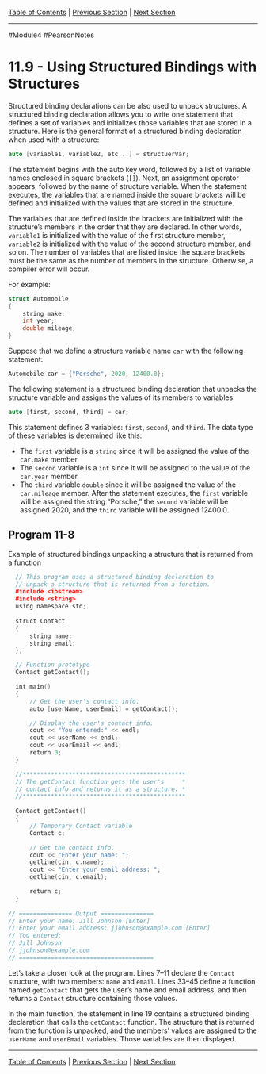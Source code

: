 [Table of Contents](/README.md) | [Previous Section](11.8%20-%20Returning%20a%20Structure%20from%20a%20Function.md) | [Next Section](11.10%20-%20Pointers%20to%20Structures.md) <br />

-----
#Module4 #PearsonNotes 
# 11.9 - Using Structured Bindings with Structures
Structured binding declarations can be also used to unpack structures. A structured binding declaration allows you to write one statement that defines a set of variables and initializes those variables that are stored in a structure. Here is the general format of a structured binding declaration when used with a structure:
```c++
auto [variable1, variable2, etc...] = structuerVar;
```

The statement begins with the auto key word, followed by a list of variable names enclosed in square brackets (`[]`). Next, an assignment operator appears, followed by the name of structure variable. When the statement executes, the variables that are named inside the square brackets will be defined and initialized with the values that are stored in the structure.

The variables that are defined inside the brackets are initialized with the structure’s members in the order that they are declared. In other words, `variable1` is initialized with the value of the first structure member, `variable2` is initialized with the value of the second structure member, and so on. The number of variables that are listed inside the square brackets must be the same as the number of members in the structure. Otherwise, a compiler error will occur.

For example:
```c++
struct Automobile
{
	string make;
	int year;
	double mileage;
}
```

Suppose that we define a structure variable name `car` with the following statement:
```c++
Automobile car = {"Porsche", 2020, 12400.0};
```

The following statement is a structured binding declaration that unpacks the structure variable and assigns the values of its members to variables:
```c++
auto [first, second, third] = car;
```

This statement defines 3 variables: `first`, `second`, and `third`. The data type of these variables is determined like this:
- The `first` variable is a `string` since it will be assigned the value of the `car.make` member
- The `second` variable is a `int` since it will be assigned to the value of the `car.year` member.
- The `third` variable `double` since it will be assigned the value of the `car.mileage` member.
After the statement executes, the `first` variable will be assigned the string “Porsche,” the `second` variable will be assigned 2020, and the `third` variable will be assigned 12400.0.

## Program 11-8
Example of structured bindings unpacking a structure that is returned from a function
```c++
  // This program uses a structured binding declaration to 
  // unpack a structure that is returned from a function. 
  #include <iostream> 
  #include <string> 
  using namespace std; 
  
  struct Contact 
  {
      string name;
      string email;
  };

  // Function prototype
  Contact getContact();

  int main()
  {
      // Get the user's contact info.
      auto [userName, userEmail] = getContact();

      // Display the user's contact info.
      cout << "You entered:" << endl;
      cout << userName << endl;
      cout << userEmail << endl;
      return 0;
  }

  //**********************************************
  // The getContact function gets the user's     *
  // contact info and returns it as a structure. *
  //**********************************************
  
  Contact getContact()
  {
      // Temporary Contact variable
      Contact c;

      // Get the contact info.
      cout << "Enter your name: ";
      getline(cin, c.name);
      cout << "Enter your email address: ";
      getline(cin, c.email);

      return c;
  }
  
// =============== Output ===============
// Enter your name: Jill Johnson [Enter]
// Enter your email address: jjohnson@example.com [Enter]
// You entered:
// Jill Johnson
// jjohnson@example.com
// ======================================
```

Let’s take a closer look at the program. Lines 7–11 declare the `Contact` structure, with two members: `name` and `email`. Lines 33–45 define a function named `getContact` that gets the user’s name and email address, and then returns a `Contact` structure containing those values.

In the main function, the statement in line 19 contains a structured binding declaration that calls the `getContact` function. The structure that is returned from the function is unpacked, and the members’ values are assigned to the `userName` and `userEmail` variables. Those variables are then displayed.

-----
[Table of Contents](/README.md) | [Previous Section](11.8%20-%20Returning%20a%20Structure%20from%20a%20Function.md) | [Next Section](11.10%20-%20Pointers%20to%20Structures.md) <br />